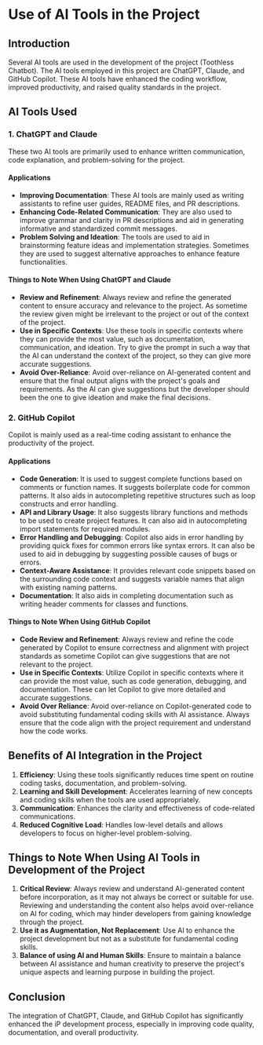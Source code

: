
# Use of AI Tools in the Project

## Introduction

Several AI tools are used in the development of the project (Toothless Chatbot). The AI tools employed in this project are ChatGPT, Claude, and GitHub Copilot. These AI tools have enhanced the coding workflow, improved productivity, and raised quality standards in the project.

## AI Tools Used

### 1. ChatGPT and Claude

These two AI tools are primarily used to enhance written communication, code explanation, and problem-solving for the project.

#### Applications

- **Improving Documentation**: These AI tools are mainly used as writing assistants to refine user guides, README files, and PR descriptions.
- **Enhancing Code-Related Communication**: They are also used to improve grammar and clarity in PR descriptions and aid in generating informative and standardized commit messages.
- **Problem Solving and Ideation**: The tools are used to aid in brainstorming feature ideas and implementation strategies. Sometimes they are used to suggest alternative approaches to enhance feature functionalities.

#### Things to Note When Using ChatGPT and Claude
- **Review and Refinement**: Always review and refine the generated content to ensure accuracy and relevance to the project. As sometime the review given might be irrelevant to the project or out of the context of the project.
- **Use in Specific Contexts**: Use these tools in specific contexts where they can provide the most value, such as documentation, communication, and ideation. Try to give the prompt in such a way that the AI can understand the context of the project, so they can give more accurate suggestions.
- **Avoid Over-Reliance**: Avoid over-reliance on AI-generated content and ensure that the final output aligns with the project's goals and requirements. As the AI can give suggestions but the developer should been the one to give ideation and make the final decisions.

### 2. GitHub Copilot

Copilot is mainly used as a real-time coding assistant to enhance the productivity of the project.

#### Applications

- **Code Generation**: It is used to suggest complete functions based on comments or function names. It suggests boilerplate code for common patterns. It also aids in autocompleting repetitive structures such as loop constructs and error handling.
- **API and Library Usage**: It also suggests library functions and methods to be used to create project features. It can also aid in autocompleting import statements for required modules.
- **Error Handling and Debugging**: Copilot also aids in error handling by providing quick fixes for common errors like syntax errors. It can also be used to aid in debugging by suggesting possible causes of bugs or errors.
- **Context-Aware Assistance**: It provides relevant code snippets based on the surrounding code context and suggests variable names that align with existing naming patterns.
- **Documentation**: It also aids in completing documentation such as writing header comments for classes and functions.

#### Things to Note When Using GitHub Copilot
- **Code Review and Refinement**: Always review and refine the code generated by Copilot to ensure correctness and alignment with project standards as sometime Copilot can give suggestions that are not relevant to the project.
- **Use in Specific Contexts**: Utilize Copilot in specific contexts where it can provide the most value, such as code generation, debugging, and documentation. These can let Copilot to give more detailed and accurate suggestions.
- **Avoid Over Reliance**: Avoid over-reliance on Copilot-generated code to avoid substituting fundamental coding skills with AI assistance. Always ensure that the code align with the project requirement and understand how the code works. 

## Benefits of AI Integration in the Project

1. **Efficiency**: Using these tools significantly reduces time spent on routine coding tasks, documentation, and problem-solving.
2. **Learning and Skill Development**: Accelerates learning of new concepts and coding skills when the tools are used appropriately.
3. **Communication**: Enhances the clarity and effectiveness of code-related communications.
4. **Reduced Cognitive Load**: Handles low-level details and allows developers to focus on higher-level problem-solving.

## Things to Note When Using AI Tools in Development of the Project

1. **Critical Review**: Always review and understand AI-generated content before incorporation, as it may not always be correct or suitable for use. Reviewing and understanding the content also helps avoid over-reliance on AI for coding, which may hinder developers from gaining knowledge through the project.
2. **Use it as Augmentation, Not Replacement**: Use AI to enhance the project development but not as a substitute for fundamental coding skills.
3. **Balance of using AI and Human Skills**: Ensure to maintain a balance between AI assistance and human creativity to preserve the project's unique aspects and learning purpose in building the project.

## Conclusion

The integration of ChatGPT, Claude, and GitHub Copilot has significantly enhanced the iP development process, especially in improving code quality, documentation, and overall productivity.